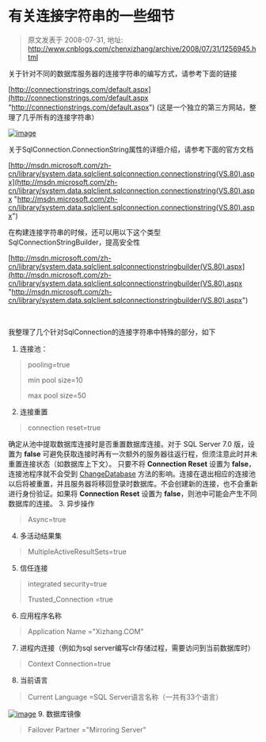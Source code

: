 # 有关连接字符串的一些细节 
> 原文发表于 2008-07-31, 地址: http://www.cnblogs.com/chenxizhang/archive/2008/07/31/1256945.html 


关于针对不同的数据库服务器的连接字符串的编写方式，请参考下面的链接

 [http://connectionstrings.com/default.aspx](http://connectionstrings.com/default.aspx "http://connectionstrings.com/default.aspx") (这是一个独立的第三方网站，整理了几乎所有的连接字符串）

 [![image](http://www.cnblogs.com/images/cnblogs_com/chenxizhang/WindowsLiveWriter/8e76521bc31d_70E8/image_thumb.png)](http://www.cnblogs.com/images/cnblogs_com/chenxizhang/WindowsLiveWriter/8e76521bc31d_70E8/image_2.png) 

 关于SqlConnection.ConnectionString属性的详细介绍，请参考下面的官方文档

 [http://msdn.microsoft.com/zh-cn/library/system.data.sqlclient.sqlconnection.connectionstring(VS.80).aspx](http://msdn.microsoft.com/zh-cn/library/system.data.sqlclient.sqlconnection.connectionstring(VS.80).aspx "http://msdn.microsoft.com/zh-cn/library/system.data.sqlclient.sqlconnection.connectionstring(VS.80).aspx")

 在构建连接字符串的时候，还可以用以下这个类型 SqlConnectionStringBuilder，提高安全性

 [http://msdn.microsoft.com/zh-cn/library/system.data.sqlclient.sqlconnectionstringbuilder(VS.80).aspx](http://msdn.microsoft.com/zh-cn/library/system.data.sqlclient.sqlconnectionstringbuilder(VS.80).aspx "http://msdn.microsoft.com/zh-cn/library/system.data.sqlclient.sqlconnectionstringbuilder(VS.80).aspx")

  

 我整理了几个针对SqlConnection的连接字符串中特殊的部分，如下

 1. 连接池： 

 
>  pooling=true
> 
>  min pool size=10
> 
>  max pool size=50
> 
> 

 2. 连接重置

 
>  connection reset=true
> 
> 

 确定从池中提取数据库连接时是否重置数据库连接。对于 SQL Server 7.0 版，设置为 **false** 可避免获取连接时再有一次额外的服务器往返行程，但须注意此时并未重置连接状态（如数据库上下文）。 只要不将 **Connection Reset** 设置为 **false**，连接池程序就不会受到 [ChangeDatabase](http://msdn.microsoft.com/zh-cn/library/system.data.sqlclient.sqlconnection.changedatabase(VS.80).aspx) 方法的影响。连接在退出相应的连接池以后将被重置，并且服务器将移回登录时数据库。不会创建新的连接，也不会重新进行身份验证。如果将 **Connection Reset** 设置为 **false**，则池中可能会产生不同数据库的连接。 3. 异步操作

 
>  Async=true
> 
> 

 4. 多活动结果集

 
>  MultipleActiveResultSets=true
> 
> 

 5. 信任连接

 
>  integrated security=true
> 
>  Trusted\_Connection =true
> 
> 

 6. 应用程序名称 
>  Application Name ="Xizhang.COM"  
> 
> 
> 
> 

 7. 进程内连接（例如为sql server编写clr存储过程，需要访问到当前数据库时） 
>  Context Connection=true
> 
> 

 8. 当前语言 
>  Current Language =SQL Server语言名称（一共有33个语言）
> 
> 

 [![image](http://www.cnblogs.com/images/cnblogs_com/chenxizhang/WindowsLiveWriter/8e76521bc31d_70E8/image_thumb_1.png)](http://www.cnblogs.com/images/cnblogs_com/chenxizhang/WindowsLiveWriter/8e76521bc31d_70E8/image_4.png) 9. 数据库镜像 
>  Failover Partner ="Mirroring Server"
> 
> 















